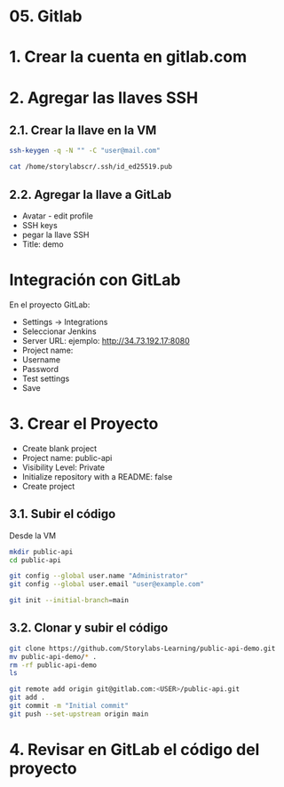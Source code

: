 # 05. Gitlab <!-- omit in toc -->

# 1. Crear la cuenta en gitlab.com

# 2. Agregar las llaves SSH
## 2.1. Crear la llave en la VM
```sh
ssh-keygen -q -N "" -C "user@mail.com"

cat /home/storylabscr/.ssh/id_ed25519.pub
```
## 2.2. Agregar la llave a GitLab
- Avatar - edit profile
- SSH keys
- pegar la llave SSH
- Title: demo

# Integración con GitLab
En el proyecto GitLab:
- Settings -> Integrations
- Seleccionar Jenkins
- Server URL: ejemplo: http://34.73.192.17:8080
- Project name:
- Username
- Password
- Test settings
- Save


# 3. Crear el Proyecto
- Create blank project
- Project name: public-api
- Visibility Level: Private
- Initialize repository with a README: false
- Create project

## 3.1. Subir el código
Desde la VM
```sh
mkdir public-api
cd public-api

git config --global user.name "Administrator"
git config --global user.email "user@example.com"

git init --initial-branch=main
```

## 3.2. Clonar y subir el código
```sh
git clone https://github.com/Storylabs-Learning/public-api-demo.git
mv public-api-demo/* .
rm -rf public-api-demo
ls

git remote add origin git@gitlab.com:<USER>/public-api.git
git add .
git commit -m "Initial commit"
git push --set-upstream origin main
```

# 4. Revisar en GitLab el código del proyecto

